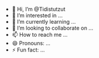 - 👋 Hi, I’m @Tidistutzut
- 👀 I’m interested in ...
- 🌱 I’m currently learning ...
- 💞️ I’m looking to collaborate on ...
- 📫 How to reach me ...
- 😄 Pronouns: ...
- ⚡ Fun fact: ...

<!---
Tidistutzut/Tidistutzut is a ✨ special ✨ repository because its `README.md` (this file) appears on your GitHub profile.
You can click the Preview link to take a look at your changes.
--->
